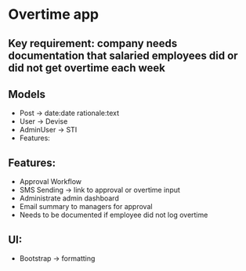 # Overtime app


## Key requirement: company needs documentation that salaried employees did or did not get overtime each week

## Models

- Post -> date:date rationale:text
- User -> Devise
- AdminUser -> STI
- Features:

## Features:

- Approval Workflow
- SMS Sending -> link to approval or overtime input
- Administrate admin dashboard
- Email summary to managers for approval
- Needs to be documented if employee did not log overtime

## UI:

- Bootstrap -> formatting
